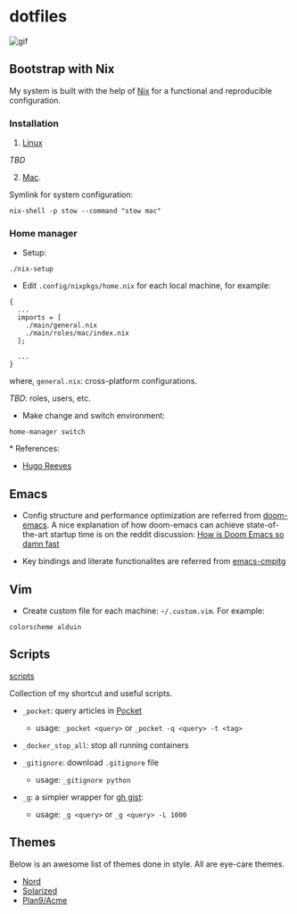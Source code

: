 # dotfiles

![gif](https://thumbs.gfycat.com/AlarmingCoordinatedEarwig-max-1mb.gif)


## Bootstrap with Nix

My system is built with the help of [Nix](https://nixos.org/) for a functional and
reproducible configuration.

### Installation

1. [Linux](https://nix.dev/)

*TBD*

2. [Mac](https://wickedchicken.github.io/post/macos-nix-setup/).

Symlink for system configuration:

```
nix-shell -p stow --command "stow mac"
```

### Home manager

+ Setup:

```
./nix-setup
```

+ Edit `.config/nixpkgs/home.nix` for each local machine, for example:

```
{
  ...
  imports = [
    ./main/general.nix
    ./main/roles/mac/index.nix
  ];

  ...
}
```

where, `general.nix`: cross-platform configurations.

*TBD*: roles, users, etc.

+ Make change and switch environment:

```
home-manager switch
```


\* References:

* [Hugo Reeves](https://hugoreeves.com/posts/2019/nix-home/)


## Emacs

+ Config structure and performance optimization are referred from [doom-emacs](https://github.com/hlissner/doom-emacs/).
A nice explanation of how doom-emacs can achieve state-of-the-art startup time is on the reddit discussion: [How is Doom Emacs so damn fast](https://www.reddit.com/r/emacs/comments/f3ed3r/how_is_doom_emacs_so_damn_fast)

+ Key bindings and literate functionalites are referred from [emacs-cmpitg](https://github.com/cmpitg/emacs-cmpitg)


## Vim

+ Create custom file for each machine: `~/.custom.vim`. For example:

```
colorscheme alduin
```


## Scripts

[scripts](./scripts)

Collection of my shortcut and useful scripts.

+ `_pocket`: query articles in [Pocket](https://app.getpocket.com/)
  - usage: `_pocket <query>` or `_pocket -q <query> -t <tag>`

+ `_docker_stop_all`: stop all running containers

+ `_gitignore`: download `.gitignore` file
  - usage: `_gitignore python`

+ `_g`: a simpler wrapper for [gh gist](https://cli.github.com/manual/gh_gist):
  - usage: `_g <query>` or `_g <query> -L 1000`


## Themes

Below is an awesome list of themes done in style. All are eye-care themes.

+ [Nord](https://www.nordtheme.com/)
+ [Solarized](https://ethanschoonover.com/solarized/)
+ [Plan9/Acme](https://github.com/john2x/plan9-theme.el)
